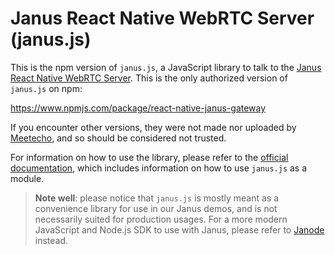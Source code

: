 Janus React Native WebRTC Server (janus.js)
==============================

This is the npm version of `janus.js`, a JavaScript library to talk to the [Janus React Native WebRTC Server](https://github.com/meetecho/janus-gateway). This is the only authorized version of `janus.js` on npm:

https://www.npmjs.com/package/react-native-janus-gateway

If you encounter other versions, they were not made nor uploaded by [Meetecho](https://www.meetecho.com), and so should be considered not trusted.

For information on how to use the library, please refer to the [official documentation](https://janus.conf.meetecho.com/docs/JS), which includes information on how to use `janus.js` as a module.

> **Note well**: please notice that `janus.js` is mostly meant as a convenience library for use in our Janus demos, and is not necessarily suited for production usages. For a more modern JavaScript and Node.js SDK to use with Janus, please refer to [Janode](https://www.npmjs.com/package/janode) instead.
